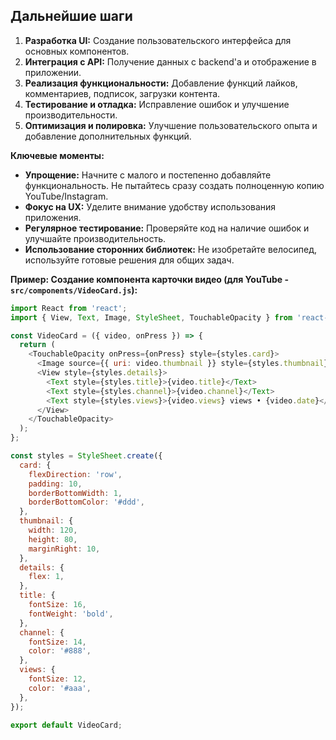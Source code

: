 
## Дальнейшие шаги

1.  **Разработка UI:** Создание пользовательского интерфейса для основных компонентов.
2.  **Интеграция с API:** Получение данных с backend'а и отображение в приложении.
3.  **Реализация функциональности:** Добавление функций лайков, комментариев, подписок, загрузки контента.
4.  **Тестирование и отладка:** Исправление ошибок и улучшение производительности.
5.  **Оптимизация и полировка:** Улучшение пользовательского опыта и добавление дополнительных функций.

**Ключевые моменты:**

*   **Упрощение:** Начните с малого и постепенно добавляйте функциональность. Не пытайтесь сразу создать полноценную копию YouTube/Instagram.
*   **Фокус на UX:** Уделите внимание удобству использования приложения.
*   **Регулярное тестирование:** Проверяйте код на наличие ошибок и улучшайте производительность.
*   **Использование сторонних библиотек:** Не изобретайте велосипед, используйте готовые решения для общих задач.

**Пример: Создание компонента карточки видео (для YouTube - `src/components/VideoCard.js`):**

```javascript
import React from 'react';
import { View, Text, Image, StyleSheet, TouchableOpacity } from 'react-native';

const VideoCard = ({ video, onPress }) => {
  return (
    <TouchableOpacity onPress={onPress} style={styles.card}>
      <Image source={{ uri: video.thumbnail }} style={styles.thumbnail} />
      <View style={styles.details}>
        <Text style={styles.title}>{video.title}</Text>
        <Text style={styles.channel}>{video.channel}</Text>
        <Text style={styles.views}>{video.views} views • {video.date}</Text>
      </View>
    </TouchableOpacity>
  );
};

const styles = StyleSheet.create({
  card: {
    flexDirection: 'row',
    padding: 10,
    borderBottomWidth: 1,
    borderBottomColor: '#ddd',
  },
  thumbnail: {
    width: 120,
    height: 80,
    marginRight: 10,
  },
  details: {
    flex: 1,
  },
  title: {
    fontSize: 16,
    fontWeight: 'bold',
  },
  channel: {
    fontSize: 14,
    color: '#888',
  },
  views: {
    fontSize: 12,
    color: '#aaa',
  },
});

export default VideoCard;